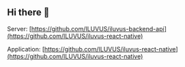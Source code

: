 ## Hi there 👋

Server: [https://github.com/ILUVUS/iluvus-backend-api](https://github.com/ILUVUS/iluvus-react-native)

Application: [https://github.com/ILUVUS/iluvus-react-native](https://github.com/ILUVUS/iluvus-react-native)
